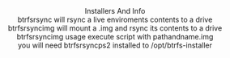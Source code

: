<div align="center">
Installers And Info
<div align="center">
btrfsrsync will rsync a live enviroments contents to a drive
<div align="center">
btrfsrsyncimg will mount a .img and rsync its contents to a drive 
<div align="center">
btrfsrsyncimg usage execute script with pathandname.img
<div align="center">
you will need btrfsrsyncps2 installed to /opt/btrfs-installer
